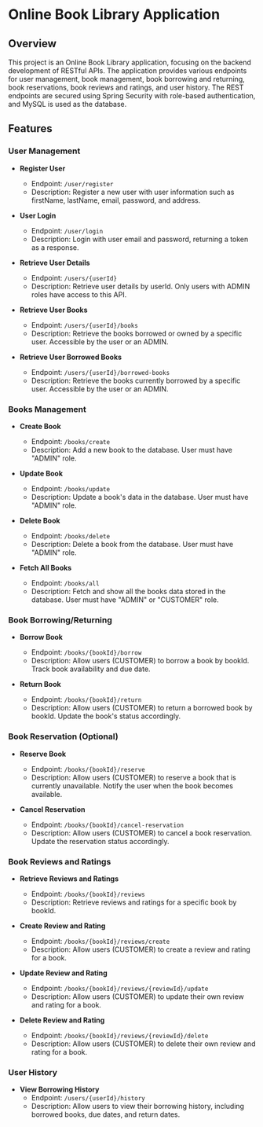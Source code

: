 # Online Book Library Application

## Overview

This project is an Online Book Library application, focusing on the backend development of RESTful APIs. The application provides various endpoints for user management, book management, book borrowing and returning, book reservations, book reviews and ratings, and user history. The REST endpoints are secured using Spring Security with role-based authentication, and MySQL is used as the database.

## Features

### User Management

- **Register User**
  - Endpoint: `/user/register`
  - Description: Register a new user with user information such as firstName, lastName, email, password, and address.

- **User Login**
  - Endpoint: `/user/login`
  - Description: Login with user email and password, returning a token as a response.

- **Retrieve User Details**
  - Endpoint: `/users/{userId}`
  - Description: Retrieve user details by userId. Only users with ADMIN roles have access to this API.

- **Retrieve User Books**
  - Endpoint: `/users/{userId}/books`
  - Description: Retrieve the books borrowed or owned by a specific user. Accessible by the user or an ADMIN.

- **Retrieve User Borrowed Books**
  - Endpoint: `/users/{userId}/borrowed-books`
  - Description: Retrieve the books currently borrowed by a specific user. Accessible by the user or an ADMIN.

### Books Management

- **Create Book**
  - Endpoint: `/books/create`
  - Description: Add a new book to the database. User must have "ADMIN" role.

- **Update Book**
  - Endpoint: `/books/update`
  - Description: Update a book's data in the database. User must have "ADMIN" role.

- **Delete Book**
  - Endpoint: `/books/delete`
  - Description: Delete a book from the database. User must have "ADMIN" role.

- **Fetch All Books**
  - Endpoint: `/books/all`
  - Description: Fetch and show all the books data stored in the database. User must have "ADMIN" or "CUSTOMER" role.

### Book Borrowing/Returning

- **Borrow Book**
  - Endpoint: `/books/{bookId}/borrow`
  - Description: Allow users (CUSTOMER) to borrow a book by bookId. Track book availability and due date.

- **Return Book**
  - Endpoint: `/books/{bookId}/return`
  - Description: Allow users (CUSTOMER) to return a borrowed book by bookId. Update the book's status accordingly.

### Book Reservation (Optional)

- **Reserve Book**
  - Endpoint: `/books/{bookId}/reserve`
  - Description: Allow users (CUSTOMER) to reserve a book that is currently unavailable. Notify the user when the book becomes available.

- **Cancel Reservation**
  - Endpoint: `/books/{bookId}/cancel-reservation`
  - Description: Allow users (CUSTOMER) to cancel a book reservation. Update the reservation status accordingly.

### Book Reviews and Ratings

- **Retrieve Reviews and Ratings**
  - Endpoint: `/books/{bookId}/reviews`
  - Description: Retrieve reviews and ratings for a specific book by bookId.

- **Create Review and Rating**
  - Endpoint: `/books/{bookId}/reviews/create`
  - Description: Allow users (CUSTOMER) to create a review and rating for a book.

- **Update Review and Rating**
  - Endpoint: `/books/{bookId}/reviews/{reviewId}/update`
  - Description: Allow users (CUSTOMER) to update their own review and rating for a book.

- **Delete Review and Rating**
  - Endpoint: `/books/{bookId}/reviews/{reviewId}/delete`
  - Description: Allow users (CUSTOMER) to delete their own review and rating for a book.

### User History

- **View Borrowing History**
  - Endpoint: `/users/{userId}/history`
  - Description: Allow users to view their borrowing history, including borrowed books, due dates, and return dates.
